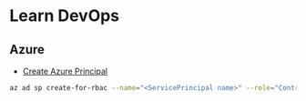 # Learn DevOps

## Azure

- [Create Azure Principal](https://learn.microsoft.com/en-us/entra/identity-platform/howto-create-service-principal-portal)

```sh
az ad sp create-for-rbac --name="<ServicePrincipal name>" --role="Contributor" --scopes="/subscriptions/<subscriptionId>"

```

